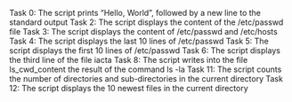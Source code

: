 Task 0: The script prints “Hello, World”, followed by a new line to the standard output
Task 2: The script displays the content of the /etc/passwd file
Task 3: The script displays the content of /etc/passwd and /etc/hosts
Task 4: The script displays the last 10 lines of /etc/passwd
Task 5: The script displays the first 10 lines of /etc/passwd
Task 6: The script displays the third line of the file iacta
Task 8: The script writes into the file ls_cwd_content the result of the command ls -la
Task 11: The script counts the number of directories and sub-directories in the current directory
Task 12: The script displays the 10 newest files in the current directory

